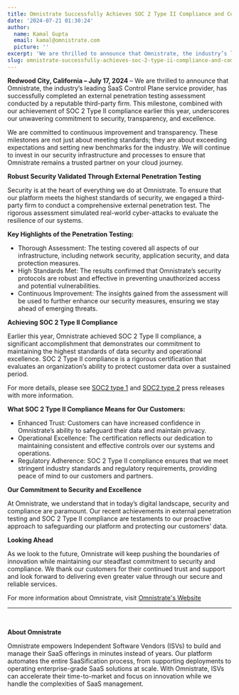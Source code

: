 ```yaml
---
title: Omnistrate Successfully Achieves SOC 2 Type II Compliance and Completes External Penetration Testing
date: '2024-07-21 01:30:24'
author:
  name: Kamal Gupta
  email: kamal@omnistrate.com
  picture: ''
excerpt: 'We are thrilled to announce that Omnistrate, the industry’s leading SaaS Control Plane service provider, has successfully completed an external penetration..'
slug: omnistrate-successfully-achieves-soc-2-type-ii-compliance-and-completes-external-penetration-testing
---
```


**Redwood City, California – July 17, 2024** – We are thrilled to announce that Omnistrate, the industry’s leading SaaS Control Plane service provider, has successfully completed an external penetration testing assessment conducted by a reputable third-party firm. This milestone, combined with our achievement of SOC 2 Type II compliance earlier this year, underscores our unwavering commitment to security, transparency, and excellence.

We are committed to continuous improvement and transparency. These milestones are not just about meeting standards; they are about exceeding expectations and setting new benchmarks for the industry. We will continue to invest in our security infrastructure and processes to ensure that Omnistrate remains a trusted partner on your cloud journey.

**Robust Security Validated Through External Penetration Testing**

Security is at the heart of everything we do at Omnistrate. To ensure that our platform meets the highest standards of security, we engaged a third-party firm to conduct a comprehensive external penetration test. The rigorous assessment simulated real-world cyber-attacks to evaluate the resilience of our systems.

**Key Highlights of the Penetration Testing:**

- Thorough Assessment: The testing covered all aspects of our infrastructure, including network security, application security, and data protection measures.
- High Standards Met: The results confirmed that Omnistrate’s security protocols are robust and effective in preventing unauthorized access and potential vulnerabilities.
- Continuous Improvement: The insights gained from the assessment will be used to further enhance our security measures, ensuring we stay ahead of emerging threats.

**Achieving SOC 2 Type II Compliance**

Earlier this year, Omnistrate achieved SOC 2 Type II compliance, a significant accomplishment that demonstrates our commitment to maintaining the highest standards of data security and operational excellence. SOC 2 Type II compliance is a rigorous certification that evaluates an organization’s ability to protect customer data over a sustained period.

For more details, please see [SOC2 type 1][1] and [SOC2 type 2][2] press releases with more information.

**What SOC 2 Type II Compliance Means for Our Customers:**

- Enhanced Trust: Customers can have increased confidence in Omnistrate’s ability to safeguard their data and maintain privacy.
- Operational Excellence: The certification reflects our dedication to maintaining consistent and effective controls over our systems and operations.
- Regulatory Adherence: SOC 2 Type II compliance ensures that we meet stringent industry standards and regulatory requirements, providing peace of mind to our customers and partners.

**Our Commitment to Security and Excellence**

At Omnistrate, we understand that in today’s digital landscape, security and compliance are paramount. Our recent achievements in external penetration testing and SOC 2 Type II compliance are testaments to our proactive approach to safeguarding our platform and protecting our customers’ data.

**Looking Ahead**

As we look to the future, Omnistrate will keep pushing the boundaries of innovation while maintaining our steadfast commitment to security and compliance. We thank our customers for their continued trust and support and look forward to delivering even greater value through our secure and reliable services.

For more information about Omnistrate, visit [Omnistrate's Website][5]

   --------------------------------------------------------------------------------------------------------------------
<br>


**About Omnistrate**

Omnistrate empowers Independent Software Vendors (ISVs) to build and manage their SaaS offerings in minutes instead of years. Our platform automates the entire SaaSification process, from supporting deployments to operating enterprise-grade SaaS solutions at scale. With Omnistrate, ISVs can accelerate their time-to-market and focus on innovation while we handle the complexities of SaaS management.


  [1]: https://blog.omnistrate.com/posts/26
  [2]: https://blog.omnistrate.com/posts/33
  [5]: https://omnistrate.com
